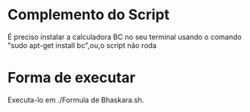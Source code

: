# Complemento do Script
É preciso instalar a calculadora BC no seu terminal usando o comando "sudo apt-get install bc",ou,o script não roda
# Forma de executar
Executa-lo em ./Formula de Bhaskara.sh.
